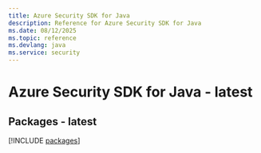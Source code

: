 ```yaml
---
title: Azure Security SDK for Java
description: Reference for Azure Security SDK for Java
ms.date: 08/12/2025
ms.topic: reference
ms.devlang: java
ms.service: security
---
```

# Azure Security SDK for Java - latest
## Packages - latest
[!INCLUDE [packages](security-index.md)]